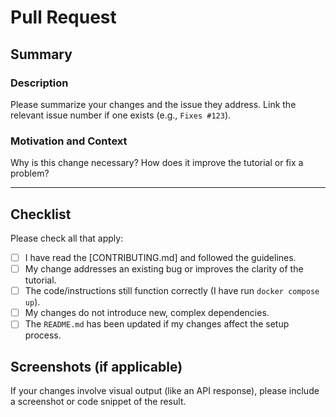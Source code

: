 # Pull Request

## Summary

### Description

Please summarize your changes and the issue they address. Link the relevant issue number if one exists (e.g., `Fixes #123`).

### Motivation and Context

Why is this change necessary? How does it improve the tutorial or fix a problem?

---

## Checklist

Please check all that apply:

- [ ] I have read the [CONTRIBUTING.md] and followed the guidelines.
- [ ] My change addresses an existing bug or improves the clarity of the tutorial.
- [ ] The code/instructions still function correctly (I have run `docker compose up`).
- [ ] My changes do not introduce new, complex dependencies.
- [ ] The `README.md` has been updated if my changes affect the setup process.

## Screenshots (if applicable)

If your changes involve visual output (like an API response), please include a screenshot or code snippet of the result.

